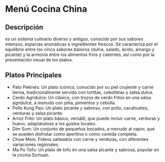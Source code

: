 # Menú Cocina China

## Descripción
es un sistema culinario diverso y antiguo, conocido por sus sabores intensos, especias aromáticas e ingredientes frescos. Se caracteriza por el equilibrio entre los cinco sabores básicos (dulce, salado, ácido, amargo y picante) y la armonía entre los alimentos fríos y calientes, así como por la presentación visual de los platos.

## Platos Principales
- Pato Pekinés: Un plato icónico, conocido por su piel crujiente y carne tierna, tradicionalmente servido con tortitas, cebolletas y salsa dulce. 
- Cerdo Agridulce: Un clásico, con trozos de cerdo fritos en una salsa agridulce, a menudo con piña, pimientos y cebolla. 
- Pollo Kung Pao: Un plato picante y sabroso, con pollo, cacahuetes, verduras y salsa picante. 
- Arroz Frito: Un plato básico, versátil, que puede incluir carne, verduras y huevo, adaptándose a los gustos locales. 
- Dim Sum: Un conjunto de pequeños bocados, a menudo al vapor, que se pueden disfrutar como aperitivo o como comida completa. 
- Chow Mein: Fideos salteados con carne y verduras, con diferentes variaciones regionales. 
- Ma Po Tofu: Un plato de tofu en una salsa picante y sabrosa, popular en la cocina Sichuan. 